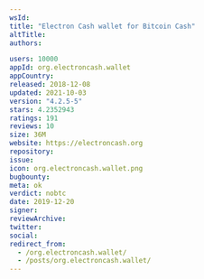 ```yaml
---
wsId: 
title: "Electron Cash wallet for Bitcoin Cash"
altTitle: 
authors:

users: 10000
appId: org.electroncash.wallet
appCountry: 
released: 2018-12-08
updated: 2021-10-03
version: "4.2.5-5"
stars: 4.2352943
ratings: 191
reviews: 10
size: 36M
website: https://electroncash.org
repository: 
issue: 
icon: org.electroncash.wallet.png
bugbounty: 
meta: ok
verdict: nobtc
date: 2019-12-20
signer: 
reviewArchive:
twitter: 
social:
redirect_from:
  - /org.electroncash.wallet/
  - /posts/org.electroncash.wallet/
---
```


